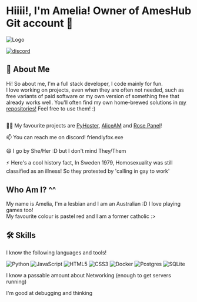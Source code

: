 
# Hiiii!, I'm Amelia! Owner of AmesHub Git account 👋


![Logo](https://cdn2.steamgriddb.com/file/sgdb-cdn/hero/69c7e73fea7ad35e9000ce41e1622036.png)

[![discord](https://discord.c99.nl/widget/theme-2/913574723475083274.png)](https://www.linkedin.com/)

## 🚀 About Me
Hi! So about me, I'm a full stack developer, I code mainly for fun.<br>
I love working on projects, even when they are often not needed, such as free variants of paid software or my own version of something free that already works well.
You'll often find my own home-brewed solutions in [my repositories!](https://github.com/Ames-hub?tab=repositories) Feel free to use them! :)
## 
👩‍💻 My favourite projects are [PyHoster](https://github.com/Ames-hub/pyhoster), [AliceAM](https://github.com/Ames-hub/AliceAM) and [Rose Panel](https://github.com/Ames-hub/Rose-panel)!

📫 You can reach me on discord! friendlyfox.exe

😄 I go by She/Her :D but I don't mind They/Them

⚡️ Here's a cool history fact, In Sweden 1979, Homosexuality was still classified as an illness! So they protested by 'calling in gay to work'

## Who Am I? ^^
My name is Amelia, I'm a lesbian and I am an Australian :D I love playing games too!<br>
My favourite colour is pastel red and I am a former catholic :>
## 🛠 Skills
I know the following languages and tools!

![Python](https://img.shields.io/badge/python-3670A0?style=for-the-badge&logo=python&logoColor=ffdd54)
![JavaScript](https://img.shields.io/badge/javascript-%23323330.svg?style=for-the-badge&logo=javascript&logoColor=%23F7DF1E)
![HTML5](https://img.shields.io/badge/html5-%23E34F26.svg?style=for-the-badge&logo=html5&logoColor=white)
![CSS3](https://img.shields.io/badge/css3-%231572B6.svg?style=for-the-badge&logo=css3&logoColor=white)
![Docker](https://img.shields.io/badge/docker-%230db7ed.svg?style=for-the-badge&logo=docker&logoColor=white)
![Postgres](https://img.shields.io/badge/postgres-%23316192.svg?style=for-the-badge&logo=postgresql&logoColor=white)
![SQLite](https://img.shields.io/badge/sqlite-%2307405e.svg?style=for-the-badge&logo=sqlite&logoColor=white)

I know a passable amount about Networking (enough to get servers running)

I'm good at debugging and thinking
